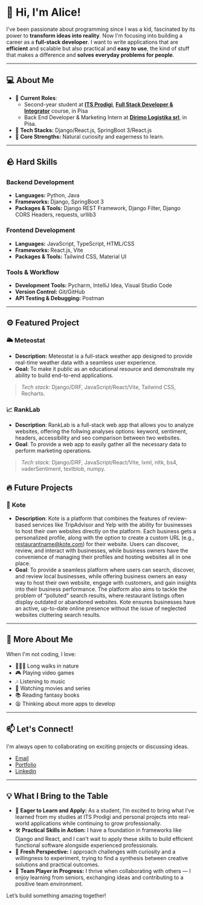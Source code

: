 # 👋 Hi, I'm Alice!

I've been passionate about programming since I was a kid, fascinated by its power to **transform ideas into reality**. Now I'm focusing into building a career as a **full-stack developer**.
I want to write applications that are **efficient** and scalable but also practical and **easy to use**, the kind of stuff that makes a difference and **solves everyday problems for people**.

---

## 💻 About Me  

- 🌟 **Current Roles**:
  - Second-year student at [**ITS Prodigi**](https://www.itsprodigi.it/chi-siamo/fondazione/), [**Full Stack Developer & Integrator**](https://www.itsprodigi.it/corsi/full-stack-developer-integrator/) course, in Pisa
  - Back End Developer & Marketing Intern at [**Dirimo Logistika srl**](https://www.dirimo.it), in Pisa.
- 🤖 **Tech Stacks:** Django/React.js, SpringBoot 3/React.js
- 🤔 **Core Strengths:** Natural curiosity and eagerness to learn.

---

## 🪨 Hard Skills

### Backend Development
- **Languages:** Python, Java
- **Frameworks:** Django, SpringBoot 3
- **Packages & Tools:** Django REST Framework, Django Filter, Django CORS Headers, requests, urllib3

### Frontend Development
- **Languages:** JavaScript, TypeScript, HTML/CSS
- **Frameworks:** React.js, Vite
- **Packages & Tools:** Tailwind CSS, Material UI

### Tools & Workflow
- **Development Tools:** Pycharm, IntelliJ Idea, Visual Studio Code
- **Version Control:** Git/GitHub
- **API Testing & Debugging:** Postman

---

## ⚙️ Featured Project

### 🌥️ **Meteostat**
- **Description:** Meteostat is a full-stack weather app designed to provide real-time weather data with a seamless user experience.
- **Goal:** To make it public as an educational resource and demonstrate my ability to build end-to-end applications.

> *Tech stack:* Django/DRF, JavaScript/React/Vite, Tailwind CSS, Recharts.

### 📈 **RankLab**
- **Description**: RankLab is a full-stack web app that allows you to analyze websites, offering the follwing analyses options: keyword, sentiment, headers, accessibility and seo comparison between two websites.
- **Goal**: To provide a web app to easily gather all the necessary data to perform marketing operations.
  
> *Tech stack:* Django/DRF, JavaScript/React/Vite, lxml, nltk, bs4, vaderSentiment, textblob, numpy.

## 🔥 Future Projects

### 📍 **Kote**
- **Description**: Kote is a platform that combines the features of review-based services like TripAdvisor and Yelp with the ability for businesses to host their own websites directly on the platform. Each business gets a personalized profile, along with the option to create a custom URL (e.g., restaurantname@kote.com) for their website. Users can discover, review, and interact with businesses, while business owners have the convenience of managing their profiles and hosting websites all in one place.
- **Goal**: To provide a seamless platform where users can search, discover, and review local businesses, while offering business owners an easy way to host their own website, engage with customers, and gain insights into their business performance. The platform also aims to tackle the problem of “polluted” search results, where restaurant listings often display outdated or abandoned websites. Kote ensures businesses have an active, up-to-date online presence without the issue of neglected websites cluttering search results.

---

## 🎉 More About Me

When I'm not coding, I love:
- 🚶🏻‍♀️ Long walks in nature
- 🎮 Playing video games
- 🎶 Listening to music
- 🎥 Watching movies and series
- 📚 Reading fantasy books
- 😫 Thinking about more apps to develop

---

## 📫 Let's Connect!

I'm always open to collaborating on exciting projects or discussing ideas.
- [Email](mailto:alice.itspisa@gmail.com)
- [Portfolio](https://github.com/sviluppalice?tab=repositories)
- [Linkedin](https://www.linkedin.com/in/alice-i-t-99b60a346/)

---

## 💡 What I Bring to the Table

- 🌱 **Eager to Learn and Apply:** As a student, I’m excited to bring what I’ve learned from my studies at ITS Prodigi and personal projects into real-world applications while continuing to grow professionally.
- 🛠️ **Practical Skills in Action:** I have a foundation in frameworks like Django and React, and I can't wait to apply these skills to build efficient functional software alongside experienced professionals.
- 🌟 **Fresh Perspective:** I approach challenges with curiosity and a willingness to experiment, trying to find a synthesis between creative solutions and practical outcomes.
- 🤝 **Team Player in Progress:** I thrive when collaborating with others — I enjoy learning from seniors, exchanging ideas and contributing to a positive team environment.

Let’s build something amazing together!

